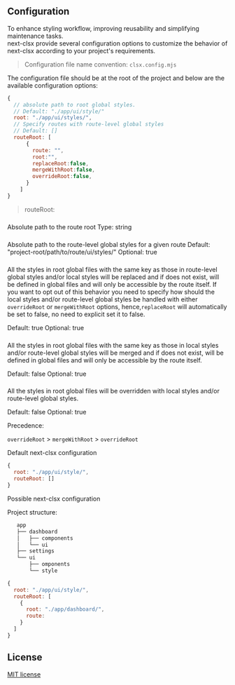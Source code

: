 ## Configuration

To enhance styling workflow, improving reusability and
simplifying maintenance tasks.<br>next-clsx provide several
configuration options to customize the behavior of next-clsx
according to your project's requirements.

> Configuration file name convention: `clsx.config.mjs`

The configuration file should be at the root of the project and
below are the available configuration options:

```js
{
  // absolute path to root global styles.
  // Default: "./app/ui/style/"
  root: "./app/ui/styles/",
  // Specify routes with route-level global styles
  // Default: []
  routeRoot: [
      {
        route: "",
        root:"",
        replaceRoot:false,
        mergeWithRoot:false,
        overrideRoot:false,
      }
    ]
}
```

>routeRoot:

### <route>
Absolute path to the route root
Type: string

### <root>
Absolute path to the route-level global styles for a given route
Default: "project-root/path/to/route/ui/styles/"
Optional: true

### <replaceRoot>
All the styles in root global files with the same key as those
in route-level global styles and/or local styles will be replaced
and if does not exist, will be defined in global files and will only
be accessible by the route itself. If you want to opt out of this
behavior you need to specify how should the local styles and/or route-level
global styles be handled with either `overrideRoot` or `mergeWithRoot`
options, hence,`replaceRoot` will automatically be set to false, no need to
explicit set it to false.

Default: true
Optional: true

### <mergeWithRoot>
All the styles in root global files with the same key as those
in local styles and/or route-level global styles will be merged
and if does not exist, will be defined in global files and will
only be accessible by the route itself.

Default: false
Optional: true

### <overrideRoot>
All the styles in root global files will be overridden with local styles
and/or route-level global styles.

Default: false
Optional: true



Precedence:

`overrideRoot` > `mergeWithRoot` > `overrideRoot`


Default next-clsx configuration

```js
{
  root: "./app/ui/style/",
  routeRoot: []
}
```

Possible next-clsx configuration

Project  structure:

```txt
   app
   ├── dashboard
   │   ├── components
   │   └── ui
   ├── settings
   └── ui
       ├── omponents
       └── style

```
```js
{
  root: "./app/ui/style/",
  routeRoot: [
    {
      root: "./app/dashboard/",
      route:
    }
  ]
}
```


## License

[MIT license][MIT]

[MIT]: https://github.com/ambiere/next-clsx/blob/main/license

